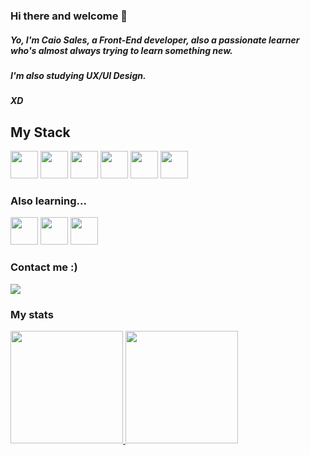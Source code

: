 ### Hi there and welcome 🍹
##### Yo, I'm Caio Sales, a Front-End developer, also a passionate learner who's almost always trying to learn something new. 
##### I'm also studying UX/UI Design.
##### XD

## My Stack

<img src="https://cdn.jsdelivr.net/gh/devicons/devicon/icons/csharp/csharp-original.svg" width="44" height="44"/> <img src="https://cdn.jsdelivr.net/gh/devicons/devicon/icons/html5/html5-original.svg" width="44" height="44"/> <img src="https://cdn.jsdelivr.net/gh/devicons/devicon/icons/css3/css3-original.svg" width="44" height="44"/> <img src="https://cdn.jsdelivr.net/gh/devicons/devicon/icons/javascript/javascript-original.svg" width="44" height="44"/> 
<img src="https://cdn.jsdelivr.net/gh/devicons/devicon/icons/angularjs/angularjs-original.svg" width="44" height="44"/>
<img src="https://cdn.jsdelivr.net/gh/devicons/devicon/icons/git/git-original.svg" width="44" height="44"/>
                              
### Also learning...          

<img src="https://cdn.jsdelivr.net/gh/devicons/devicon/icons/vuejs/vuejs-original-wordmark.svg" width="44" height="44"/> 
<img src="https://cdn.jsdelivr.net/gh/devicons/devicon/icons/tailwindcss/tailwindcss-plain.svg" width="44" height="44"/> 
<img src="https://cdn.jsdelivr.net/gh/devicons/devicon/icons/typescript/typescript-original.svg" width="44" height="44"/> 


### Contact me :)

<div>
<a href="https://www.linkedin.com/in/caio-sales-614669178/" target="about_blank"> <img src="https://img.shields.io/badge/-LinkedIn-%230077B5?style=for-the-badge&logo=linkedin&logoColor=white" target="_blank"></a>   
</div>

### My stats
<div>
<a href="https://github.com/salesrocketdev">
<img loading="lazy" height="180em" src="https://github-readme-stats.vercel.app/api/top-langs/?username=salesrocketdev&layout=compact&langs_count=7&theme=dracula"/>
<img loading="lazy" height="180em" src="https://github-readme-stats.vercel.app/api?username=salesrocketdev&show_icons=true&theme=dracula&include_all_commits=true&count_private=true"/>
</div>
<!--
**salesrocketdev/salesrocketdev** is a ✨ _special_ ✨ repository because its `README.md` (this file) appears on your GitHub profile.

Here are some ideas to get you started:

- 🔭 I’m currently working on ...
- 🌱 I’m currently learning ...
- 👯 I’m looking to collaborate on ...
- 🤔 I’m looking for help with ...
- 💬 Ask me about ...
- 📫 How to reach me: ...
- 😄 Pronouns: ...
- ⚡ Fun fact: ...
-->
